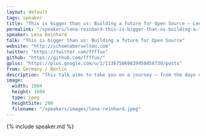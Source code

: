 ```yaml
---
layout: default
tags: speaker
title: "This is bigger than us: Building a future for Open Source – Lena Reinhard"
permalink: "/speakers/lena-reinhard-this-is-bigger-than-us-building-a-future-for-open-source.html"
speaker: Lena Reinhard
talk: "This is bigger than us: Building a future for Open Source"
website: "http://schoenaberselten.com"
twitter: "https://twitter.com/ffffux"
github: "https://github.com/ffffux/"
gplus: "https://plus.google.com/u/1/113675069839950058730/posts"
from: Germany / Berlin
description: "This talk aims to take you on a journey – from the days of the Easter Islands around 700CE, over the mid-15th century in England to Mars and rain forests of our days and finally to the future of Free, Libre and Open Source Software (OSS). On our way, we'll take a close look at the culture in Open Source Communities, its status, relevance and why this culture is the key to building the future of OSS. We'll think about the core values of Open Source, amongst them freedom, democracy and decentralization, take a look at software-development as an act of representation and find out why diversity (regarding gender, skills, ethnicities and ideas / backgrounds) and user-centered approaches will be core determinants when we want to build a future for Open Source. \n\nThis talk aims to encourage everyone of us to broaden our horizons when it comes to how far we can go collectively with all our Open Source projects when we're thinking about their future, - and it wants to show how widening our communities, aiming for diversity and sustainability will enable us to build this future together."
image: 
  width: 1604
  height: 1604
  type: jpeg
  heightSite: 200
  filename: "/speakers/images/lena-reinhard.jpeg"
---
```


{% include speaker.md %}
